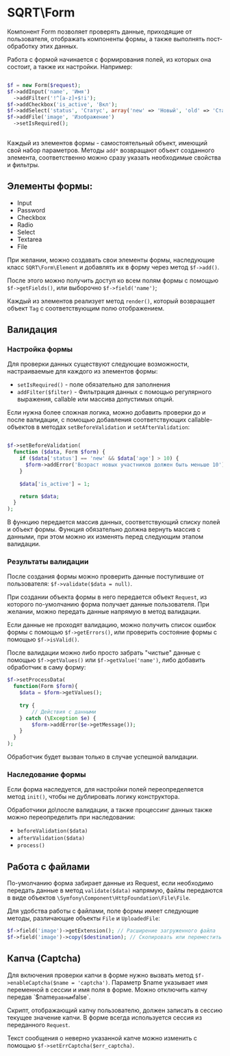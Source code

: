 # SQRT\Form

Компонент Form позволяет проверять данные, приходящие от пользователя, отображать компоненты формы, а также выполнять
пост-обработку этих данных.

Работа с формой начинается с формирования полей, из которых она состоит, а также их настройки. Например:

~~~ php

$f = new Form($request);
$f->addInput('name', 'Имя')
  ->addFilter('!^[a-z]+$!i');
$f->addCheckbox('is_active', 'Вкл');
$f->addSelect('status', 'Статус', array('new' => 'Новый', 'old' => 'Старый'));
$f->addFile('image', 'Изображение')
  ->setIsRequired();
    
~~~
    
Каждый из элементов формы - самостоятельный объект, имеющий свой набор параметров. Методы `add*` возвращают объект 
созданного элемента, соответственно можно сразу указать необходимые свойства и фильтры. 

## Элементы формы:

* Input
* Password
* Checkbox
* Radio
* Select
* Textarea
* File

При желании, можно создавать свои элементы формы, наследующие класс `SQRT\Form\Element` и добавлять их в форму через метод `$f->add()`.
    
После этого можно получить доступ ко всем полям формы с помощью `$f->getFields()`, или выборочно `$f->field('name')`;

Каждый из элементов реализует метод `render()`, который возвращает объект `Tag` с соответствующим полю отображением.
    
## Валидация

### Настройка формы

Для проверки данных существуют следующие возможности, настраиваемые для каждого из элементов формы:

* `setIsRequired()` - поле обязательно для заполнения
* `addFilter($filter)` - Фильтрация данных с помощью регулярного выражения, callable или массива допустимых опций.

Если нужна более сложная логика, можно добавить проверки до и после валидации, с помощью добавления соответствующих 
callable-объектов в методах `setBeforeValidation` и `setAfterValidation`:

~~~ php

$f->setBeforeValidation(
  function ($data, Form $form) {
    if ($data['status'] == 'new' && $data['age'] > 10) {
      $form->addError('Возраст новых участников должен быть меньше 10');
    }
    
    $data['is_active'] = 1;

    return $data;
  }
);

~~~
    
В функцию передается массив данных, соответствующий списку полей и объект формы. 
Функция обязательно должна вернуть массив с данными, при этом можно их изменять перед следующим этапом валидации.

### Результаты валидации

После создания формы можно проверить данные поступившие от пользователя: `$f->validate($data = null)`.

При создании объекта формы в него передается объект `Request`, из которого по-умолчанию форма получает данные пользователя.
При желании, можно передать данные напрямую в метод валидации.

Если данные не проходят валидацию, можно получить список ошибок формы с помощью `$f->getErrors()`, или проверить состояние 
формы с помощью `$f->isValid()`.

После валидации можно либо просто забрать "чистые" данные с помощью `$f->getValues()` или `$f->getValue('name')`, либо
добавить обработчик в саму форму:

~~~ php
$f->setProcessData(
  function(Form $form){
    $data = $form->getValues();
    
    try {
        // Действия с данными    
    } catch (\Exception $e) {
        $form->addError($e->getMessage());
    }
  }
);
~~~

Обработчик будет вызван только в случае успешной валидации.

### Наследование формы

Если форма наследуется, для настройки полей переопределяется метод `init()`, чтобы не дублировать логику конструктора.
 
Обработчики до\после валидации, а также процессинг данных также можно переопределить при наследовании:

* `beforeValidation($data)`
* `afterValidation($data)`
* `process()`
    
## Работа с файлами

По-умолчанию форма забирает данные из Request, если необходимо передать данные в метод `validate($data)` напрямую,
файлы передаются в виде объектов `\Symfony\Component\HttpFoundation\File\File`.

Для удобства работы с файлами, поле формы имеет следующие методы, различающие объекты `File` и `UploadedFile`:

~~~ php
$f->field('image')->getExtension(); // Расширение загруженного файла
$f->field('image')->copy($destination); // Скопировать или переместить (move_uploaded_file) файл
~~~

## Капча (Captcha)

Для включения проверки капчи в форме нужно вызвать метод `$f->enableCaptcha($name = 'captcha')`. 
Параметр $name указывает имя переменной в сессии и имя поля в форме. Можно отключить капчу передав `$name` равным `false`.

Скрипт, отображающий капчу пользователю, должен записать в сессию текущее значение капчи. 
В форме всегда используется сессия из переданного `Request`.

Текст сообщения о неверно указанной капче можно изменить с помощью `$f->setErrCaptcha($err_captcha)`.